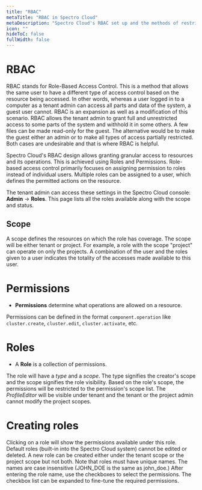```yaml
---
title: "RBAC"
metaTitle: "RBAC in Spectro Cloud"
metaDescription: "Spectro Cloud's RBAC set up and the methods of restricting or allowing access"
icon: ""
hideToC: false
fullWidth: false
---
```


# RBAC

RBAC stands for Role-Based Access Control. This is a method that allows the same user to have a different type of access control based on the resource being accessed. In other words, whereas a user logged in to a computer as a tenant admin can access all parts and data of the system, a guest user cannot. RBAC is an expansion as well as a modification of this scenario. RBAC allows the tenant admin to grant full and unrestricted access to some parts of the system and withhold it in some others. A few files can be made read-only for the guest. The alternative would be to make the guest either an admin or to make all types of access partially restricted. Both cases are undesirable and that is where RBAC is helpful.

Spectro Cloud's RBAC design allows granting granular access to resources and its operations. This is achieved using Roles and Permissions. Role-based access control primarily focuses on assigning permission to roles instead of individual users. Multiple roles can be assigned to a user, which defines the permitted actions on the resource.

The tenant admin can access these settings in the Spectro Cloud console: **Admin** -> **Roles**. This page lists all the roles available along with the scope and status.
## Scope

A scope defines the resources on which the role has coverage. The scope will be either tenant or project. For example, a role with the scope "project" can operate on only the projects. A combination of the user and the roles given to a user indicates the totality of the accesses made available to this user.

# Permissions

* **Permissions** determine what operations are allowed on a resource.

Permissions can be defined in the format `component.operation` like `cluster.create`, `cluster.edit`, `cluster.activate`, etc.

# Roles

* A **Role** is a collection of permissions.

The role will have a *type* and a *scope*. The type signifies the creator's scope and the scope signifies the role visibility. Based on the role's scope, the permissions will be restricted to the permission's scope list. The *ProfileEditor* will be visible under tenant and the tenant or the project admin cannot modify the project scopes.

# Creating roles

Clicking on a role will show the permissions available under this role. Default roles (built-in into the Spectro Cloud system) cannot be edited or deleted. A new role can be created either under the tenant scope or the project scope but not both. Note that roles must have unique names. The names are case insensitive (JOHN_DOE is the same as john_doe.) After entering the role name, use the checkboxes to select the permissions. The checkbox list can be expanded to fine-tune the required permissions.
